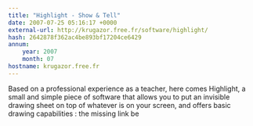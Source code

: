 ```yaml
---
title: "Highlight - Show & Tell"
date: 2007-07-25 05:16:17 +0000
external-url: http://krugazor.free.fr/software/highlight/
hash: 2642878f362ac4be893bf17204ce6429
annum:
    year: 2007
    month: 07
hostname: krugazor.free.fr
---
```


Based on a professional experience as a teacher, here comes Highlight, a small and simple piece of software that allows you to put an invisible drawing sheet on top of whatever is on your screen, and offers basic drawing capabilities : the missing link be

